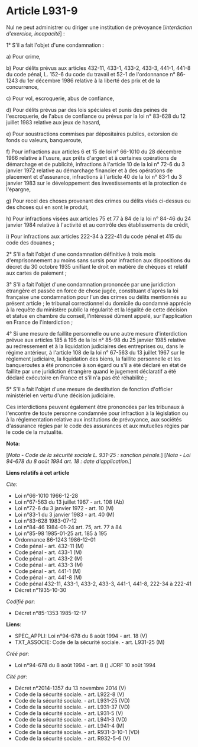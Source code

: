 # Article L931-9

Nul ne peut administrer ou diriger une institution de prévoyance [*interdiction d'exercice, incapacité*] :

1° S'il a fait l'objet d'une condamnation :

a) Pour crime,

b) Pour délits prévus aux articles 432-11, 433-1, 433-2, 433-3, 441-1, 441-8 du code pénal, L. 152-6 du code du travail et
52-1 de l'ordonnance n° 86-1243 du 1er décembre 1986 relative à la liberté des prix et de la concurrence,

c) Pour vol, escroquerie, abus de confiance,

d) Pour délits prévus par des lois spéciales et punis des peines de l'escroquerie, de l'abus de confiance ou prévus par la
loi n° 83-628 du 12 juillet 1983 relative aux jeux de hasard,

e) Pour soustractions commises par dépositaires publics, extorsion de fonds ou valeurs, banqueroute,

f) Pour infractions aux articles 6 et 15 de loi n° 66-1010 du 28 décembre 1966 relative à l'usure, aux prêts d'argent et à
certaines opérations de démarchage et de publicité, infractions à l'article 10 de la loi n° 72-6 du 3 janvier 1972 relative
au démarchage financier et à des opérations de placement et d'assurance, infractions à l'article 40 de la loi n° 83-1 du 3
janvier 1983 sur le développement des investissements et la protection de l'épargne,

g) Pour recel des choses provenant des crimes ou délits visés ci-dessus ou des choses qui en sont le produit,

h) Pour infractions visées aux articles 75 et 77 à 84 de la loi n° 84-46 du 24 janvier 1984 relative à l'activité et au
contrôle des établissements de crédit,

i) Pour infractions aux articles 222-34 à 222-41 du code pénal et 415 du code des douanes ;

2° S'il a fait l'objet d'une condamnation définitive à trois mois d'emprisonnement au moins sans sursis pour infraction aux
dispositions du décret du 30 octobre 1935 unifiant le droit en matière de chèques et relatif aux cartes de paiement ;

3° S'il a fait l'objet d'une condamnation prononcée par une juridiction étrangère et passée en force de chose jugée,
constituant d'après la loi française une condamnation pour l'un des crimes ou délits mentionnés au présent article ; le
tribunal correctionnel du domicile du condamné apprécie à la requête du ministère public la régularité et la légalité de
cette décision et statue en chambre du conseil, l'intéressé dûment appelé, sur l'application en France de l'interdiction ;

4° Si une mesure de faillite personnelle ou une autre mesure d'interdiction prévue aux articles 185 à 195 de la loi n° 85-98
du 25 janvier 1985 relative au redressement et à la liquidation judiciaires des entreprises ou, dans le régime antérieur, à
l'article 108 de la loi n° 67-563 du 13 juillet 1967 sur le règlement judiciaire, la liquidation des biens, la faillite
personnelle et les banqueroutes a été prononcée à son égard ou s'il a été déclaré en état de faillite par une juridiction
étrangère quand le jugement déclaratif a été déclaré exécutoire en France et s'il n'a pas été réhabilité ;

5° S'il a fait l'objet d'une mesure de destitution de fonction d'officier ministériel en vertu d'une décision judiciaire.

Ces interdictions peuvent également être prononcées par les tribunaux à l'encontre de toute personne condamnée pour
infraction à la législation ou à la réglementation relative aux institutions de prévoyance, aux sociétés d'assurance régies
par le code des assurances et aux mutuelles régies par le code de la mutualité.

**Nota:**

[*Nota - Code de la sécurité sociale L. 931-25 : sanction pénale.*]    [*Nota - Loi 94-678 du 8 août 1994 art. 18 : date
d'application.*]

**Liens relatifs à cet article**

_Cite_:

  - Loi n°66-1010 1966-12-28
  - Loi n°67-563 du 13 juillet 1967 - art. 108 (Ab)
  - Loi n°72-6 du 3 janvier 1972 - art. 10 (M)
  - Loi n°83-1 du 3 janvier 1983 - art. 40 (M)
  - Loi n°83-628 1983-07-12
  - Loi n°84-46 1984-01-24 art. 75, art. 77 à 84
  - Loi n°85-98 1985-01-25 art. 185 à 195
  - Ordonnance 86-1243 1986-12-01
  - Code pénal - art. 432-11 (M)
  - Code pénal - art. 433-1 (M)
  - Code pénal - art. 433-2 (M)
  - Code pénal - art. 433-3 (M)
  - Code pénal - art. 441-1 (M)
  - Code pénal - art. 441-8 (M)
  - Code pénal 432-11, 433-1, 433-2, 433-3, 441-1, 441-8, 222-34 à 222-41
  - Décret n°1935-10-30

_Codifié par_:

  - Décret n°85-1353 1985-12-17

**Liens**:

  - SPEC_APPLI: Loi n°94-678 du 8 août 1994 - art. 18 (V)
  - TXT_ASSOCIE: Code de la sécurité sociale. - art. L931-25 (M)

_Créé par_:

  - Loi n°94-678 du 8 août 1994 - art. 8 () JORF 10 août 1994

_Cité par_:

  - Décret n°2014-1357 du 13 novembre 2014 (V)
  - Code de la sécurité sociale. - art. L922-8 (V)
  - Code de la sécurité sociale. - art. L931-25 (VD)
  - Code de la sécurité sociale. - art. L931-37 (VD)
  - Code de la sécurité sociale. - art. L931-5 (V)
  - Code de la sécurité sociale. - art. L941-3 (VD)
  - Code de la sécurité sociale. - art. L941-4 (M)
  - Code de la sécurité sociale. - art. R931-3-10-1 (VD)
  - Code de la sécurité sociale. - art. R932-5-6 (V)
